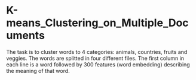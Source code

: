 # K-means_Clustering_on_Multiple_Documents
The task is to cluster words to 4 categories: animals, countries, fruits and veggies. The words are splitted in four different files. The first column in each line is a word followed by 300 features (word embedding) describing the meaning of that word.
